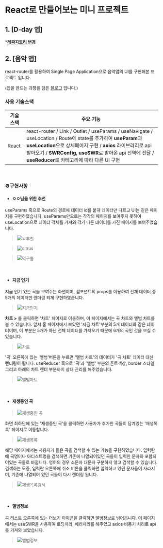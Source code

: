 # React로 만들어보는 미니 프로젝트

## 1. [D-day 앱]
***[레파지토리](https://github.com/04ian80/d-day-app/blob/master/README.md) 변경**

## 2. [음악 앱]

react-router를 활용하여 Single Page Application으로 음악앱의 UI를 구현해본 프로젝트 입니다.

(앱을 만드는 과정을 담은 [블로그](https://velog.io/@a_in/React-router-Music-App) 입니다.)

### 사용 기술스택

| 기술 스택  | 주요 기능 |
| ------------- | ------------- |
| React  | react-router / Link / Outlet / useParams / useNavigate / useLocation / Route에 state를 추가하여 **useParam**과 **useLocation**으로 상세페이지 구현 / **axios** 라이브러리로 api 받아오기 / **SWRConfig, useSWR**로 받아온 api 전역에 전달 / **useReducer**로 카테고리에 따라 다른 UI 구현  |

<br />

### ⚙️구현사항

- #### ㅇㅇ님을 위한 추천

useParams 훅으로 Route의 경로에 데이터 id를 붙혀 데이터만 다르고 UI는 같은 페이지를 구현하였습니다. useParams만으로는 각각의 페이지를 보여주지 못하여 useLocation으로 데이터 객체를 가져와 각기 다른 데이터를 가진 페이지를 보여주었습니다.

>![곡추천](https://user-images.githubusercontent.com/97023321/187497403-5a94cd2a-87ae-495a-a827-198620a20553.png)

>![citrus](https://user-images.githubusercontent.com/97023321/187497628-1fb53dc2-76bd-4629-b9a8-a067552581c3.png)

>![먹구름](https://user-images.githubusercontent.com/97023321/187497611-45798430-4604-439d-b58c-ce6ed45efb16.png)

<br />

- #### 지금 인기

지금 인기 있는 곡을 보여주는 화면이며, 컴포넌트의 props를 이용하여 전체 데이터 중 5개의 데이터만 렌더링 되게 구현하였습니다.

>![지금인기](https://user-images.githubusercontent.com/97023321/187511412-f10b015b-a6af-4f2b-bf0b-bd9d7481e266.png)

**차트 \>** 를 클릭하면 '차트' 페이지로 이동하며, 이 페이지에서는 곡 차트와 앨범 차트를 볼 수 있습니다. 앞서 홈 페이지에서 보았던 '지금 차트'부분의 5개 데이터와 같은 데이터이며, 이 부분은 5개가 아닌 전체 데이터를 가져오기 때문에 6개의 곡인 것을 보실 수 있습니다.

>![차트](https://user-images.githubusercontent.com/97023321/187515024-6c4e9f3c-2060-4e37-bc6c-d079438ccb30.png)

'곡' 오른쪽에 있는 '앨범'버튼을 누르면 '앨범 차트'의 데이터가 '곡 차트' 데이터 대신 렌더링이 됩니다. useReducer 훅으로 '곡'과 '앨범' 부분의 폰트색상, border 스타일, 그리고 아래의 차트 렌더 부분까지 상태 관리를 해주었습니다.

>![앨범차트](https://user-images.githubusercontent.com/97023321/187515596-cbe41de7-5105-4990-bdad-916fa6d22f29.png)

<br />

- #### 재생중인 곡

>![재생중인 곡](https://user-images.githubusercontent.com/97023321/187517769-c2a96ea4-ad1d-4e0d-91fa-049f0fe9e77e.png)

화면 최하단에 있는 '재생중인 곡'을 클릭하면 사용자가 추가한 곡들이 담겨있는 '재생목록' 페이지로 이동합니다.

>![재생목록](https://user-images.githubusercontent.com/97023321/187518516-b929d893-2ae1-4f8a-94d0-a132b5f210c8.png)

해당 페이지에서는 사용자가 들은 곡을 검색할 수 있는 기능을 구현하였습니다. 입력란에 곡명이나 아티스트명을 검색하면 기존에 나열되어있던 곡들이 입력한 문자와 포함되어있는 곡들로 바뀝니다. 영어의 경우 소문자 대문자 구분하지 않고 검색할 수 있습니다. 검색하는 도중, 입력란 오른쪽에 취소 버튼을 클릭하면 입력하고 있던 문자들이 사라지며, 기존에 나열되어 있던 곡들이 다시 렌더링 됩니다.

>![재생목록검색](https://user-images.githubusercontent.com/97023321/187520545-a725fb89-8c8e-4e89-ace6-865eab4b65ff.png)

<br />

- #### 앨범정보

곡 리스트 오른쪽에 있는 더보기 아이콘을 클릭하면 앨범정보로 넘어옵니다. 이 페이지에서는 useSWR을 사용하여 로딩처리, 에러처리를 해주었고 axios 비동기 처리로 api를 가져와 보았습니다. 

>![앨범정보](https://user-images.githubusercontent.com/97023321/187521040-f2a7493e-2181-460b-b5b5-b4a9686d2296.png)

